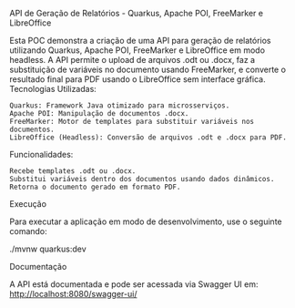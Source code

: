 API de Geração de Relatórios - Quarkus, Apache POI, FreeMarker e LibreOffice

Esta POC demonstra a criação de uma API para geração de relatórios utilizando Quarkus, Apache POI, FreeMarker e LibreOffice em modo headless. A API permite o upload de arquivos .odt ou .docx, faz a substituição de variáveis no documento usando FreeMarker, e converte o resultado final para PDF usando o LibreOffice sem interface gráfica.
Tecnologias Utilizadas:

    Quarkus: Framework Java otimizado para microsserviços.
    Apache POI: Manipulação de documentos .docx.
    FreeMarker: Motor de templates para substituir variáveis nos documentos.
    LibreOffice (Headless): Conversão de arquivos .odt e .docx para PDF.

Funcionalidades:

    Recebe templates .odt ou .docx.
    Substitui variáveis dentro dos documentos usando dados dinâmicos.
    Retorna o documento gerado em formato PDF.

Execução

Para executar a aplicação em modo de desenvolvimento, use o seguinte comando:

./mvnw quarkus:dev

Documentação

A API está documentada e pode ser acessada via Swagger UI em: <http://localhost:8080/swagger-ui/>
